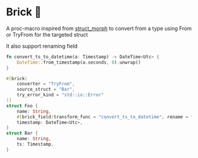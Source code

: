 # Brick 🧱

A proc-macro inspired from [struct_morph](https://github.com/shrynx/struct_morph/tree/main) to convert from a type using From or TryFrom for the targeted struct

It also support renaming field

```rust
fn convert_ts_to_datetime(a: Timestamp) -> DateTime<Utc> {
    DateTime::from_timestamp(a.seconds, 0).unwrap()
}

#[brick(
    converter = "TryFrom",
    source_struct = "Bar",
    try_error_kind = "std::io::Error"
)]
struct Foo {
    name: String,
    #[brick_field(transform_func = "convert_ts_to_datetime", rename = "ts")]
    timestamp: DateTime<Utc>,
}
struct Bar {
    name: String,
    ts: Timestamp,
}
```
